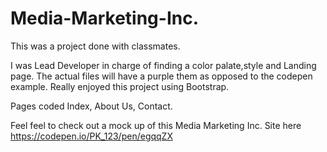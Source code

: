 # Media-Marketing-Inc.
This was a project done with classmates.

I was Lead Developer in charge of finding a color palate,style and Landing page. The actual files will have a purple them as opposed to the codepen example.
Really enjoyed this project using Bootstrap.

Pages coded Index, About Us, Contact.

Feel feel to check out a mock up of this Media Marketing Inc. Site here https://codepen.io/PK_123/pen/egqqZX
